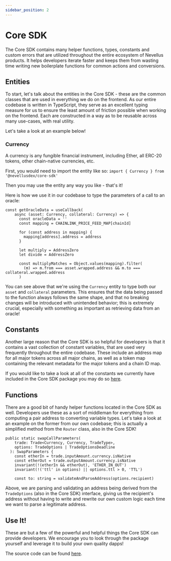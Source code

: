 ```yaml
---
sidebar_position: 2
---
```


# Core SDK

The Core SDK contains many helper functions, types, constants and custom errors that are utilized throughout the entire ecosystem of Nevellus products. It helps developers iterate faster and keeps them from wasting time writing new boilerplate functions for common actions and conversions.

## Entities

To start, let's talk about the entities in the Core SDK - these are the common classes that are used in everything we do on the frontend. As our entire codebase is written in TypeScript, they serve as an excellent typing measure for us to ensure the least amount of friction possible when working on the frontend. Each are constructed in a way as to be reusable across many use-cases, with real utility.

Let's take a look at an example below!

### Currency

A currency is any fungible financial instrument, including Ether, all ERC-20 tokens, other chain-native currencies, etc.

First, you would need to import the entity like so: `import { Currency } from '@nevellusdex/core-sdk'`

Then you may use the entity any way you like - that's it!

Here is how we use it in our codebase to type the parameters of a call to an oracle:

```
const getOracleData = useCallback(
    async (asset: Currency, collateral: Currency) => {
      const oracleData = ''
      const mapping = CHAINLINK_PRICE_FEED_MAP[chainId]

      for (const address in mapping) {
        mapping[address].address = address
      }

      let multiply = AddressZero
      let divide = AddressZero

      const multiplyMatches = Object.values(mapping).filter(
        (m) => m.from === asset.wrapped.address && m.to === collateral.wrapped.address
      )
```

You can see above that we're using the `Currency` entity to type both our `asset` and `collateral` parameters. This ensures that the data being passed to the function always follows the same shape, and that no breaking changes will be introduced with unintended behavior; this is extremely crucial, especially with something as important as retrieving data from an oracle!

## Constants

Another large reason that the Core SDK is so helpful for developers is that it contains a vast collection of constant variables, that are used very frequently throughout the entire codebase. These include an address map for all major tokens across all major chains, as well as a token map containing the relevant metadata for the major tokens and a chain ID map.

If you would like to take a look at all of the constants we currently have included in the Core SDK package you may do so [here](https://github.com/nevellusdex/sdk/tree/main/packages/core-sdk/dist/constants).

## Functions

There are a good bit of handy helper functions located in the Core SDK as well. Developers use these as a sort of middleman for everything from computing a pair address to converting variable types. Let's take a look at an example on the former from our own codebase; this is actually a simplified method from the `Router` class, also in the Core SDK!

```
public static swapCallParameters(
    trade: Trade<Currency, Currency, TradeType>,
    options: TradeOptions | TradeOptionsDeadline
  ): SwapParameters {
    const etherIn = trade.inputAmount.currency.isNative
    const etherOut = trade.outputAmount.currency.isNative
    invariant(!(etherIn && etherOut), 'ETHER_IN_OUT')
    invariant(!('ttl' in options) || options.ttl > 0, 'TTL')

    const to: string = validateAndParseAddress(options.recipient)
```

Above, we are parsing and validating an address being derived from the `TradeOptions` (also in the Core SDK) interface, giving us the recipient's address without having to write and rewrite our own custom logic each time we want to parse a legitimate address.

## Use It!

These are but a few of the powerful and helpful things the Core SDK can provide developers. We encourage you to look through the package yourself and leverage it to build your own quality dapps!

The source code can be found [here](https://github.com/nevellusdex/sdk/tree/main/packages/core-sdk).
